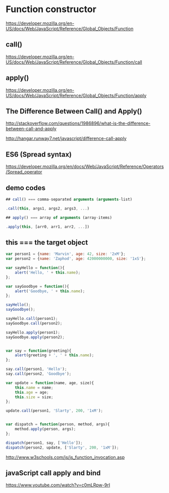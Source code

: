 # Function constructor  

https://developer.mozilla.org/en-US/docs/Web/JavaScript/Reference/Global_Objects/Function  


## call()  

https://developer.mozilla.org/en-US/docs/Web/JavaScript/Reference/Global_Objects/Function/call  


## apply()  

https://developer.mozilla.org/en-US/docs/Web/JavaScript/Reference/Global_Objects/Function/apply  


## The Difference Between Call() and Apply()  

http://stackoverflow.com/questions/1986896/what-is-the-difference-between-call-and-apply  

http://hangar.runway7.net/javascript/difference-call-apply  

## ES6 (Spread syntax)  

https://developer.mozilla.org/en/docs/Web/JavaScript/Reference/Operators/Spread_operator  


## demo codes  

```js
## call() === comma-separated arguments (arguments-list)  

.call(this, args1, args2, args3, ...)

## apply() === array of arguments (array-items)  

.apply(this, [arr0, arr1, arr2, ...])

``` 

## this === the target object 


```js
var person1 = {name: 'Marvin', age: 42, size: '2xM'};
var person2 = {name: 'Zaphod', age: 42000000000, size: '1xS'};

var sayHello = function(){
    alert('Hello, ' + this.name);
};

var sayGoodbye = function(){
    alert('Goodbye, ' + this.name);
};

sayHello();
sayGoodbye();

sayHello.call(person1);
sayGoodbye.call(person2);

sayHello.apply(person1);
sayGoodbye.apply(person2);


var say = function(greeting){
    alert(greeting + ', ' + this.name);
};

say.call(person1, 'Hello');
say.call(person2, 'Goodbye');

var update = function(name, age, size){
    this.name = name;
    this.age = age;
    this.size = size;
};

update.call(person1, 'Slarty', 200, '1xM');


var dispatch = function(person, method, args){
    method.apply(person, args);
};

dispatch(person1, say, ['Hello']);
dispatch(person2, update, ['Slarty', 200, '1xM']);

``` 


http://www.w3schools.com/js/js_function_invocation.asp  



## javaScript call apply and bind  


https://www.youtube.com/watch?v=c0mLRpw-9rI  

